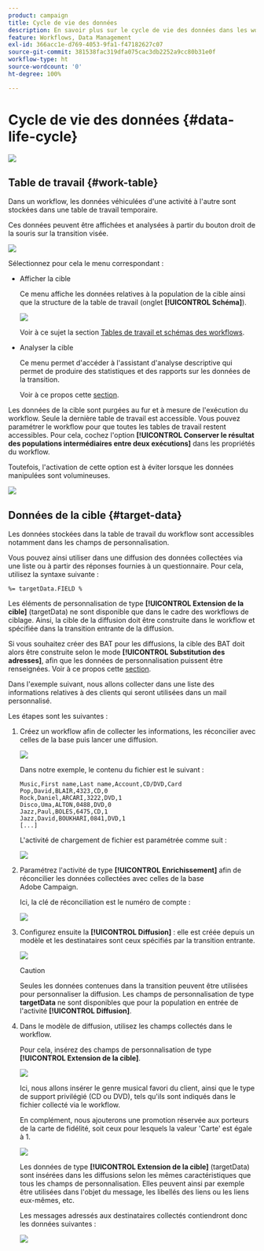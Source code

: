 ```yaml
---
product: campaign
title: Cycle de vie des données
description: En savoir plus sur le cycle de vie des données dans les workflows
feature: Workflows, Data Management
exl-id: 366acc1e-d769-4053-9fa1-f47182627c07
source-git-commit: 381538fac319dfa075cac3db2252a9cc80b31e0f
workflow-type: ht
source-wordcount: '0'
ht-degree: 100%

---
```


# Cycle de vie des données {#data-life-cycle}

![](../../assets/v7-only.svg)

## Table de travail {#work-table}

Dans un workflow, les données véhiculées d&#39;une activité à l&#39;autre sont stockées dans une table de travail temporaire.

Ces données peuvent être affichées et analysées à partir du bouton droit de la souris sur la transition visée.

![](assets/wf-right-click-analyze.png)

Sélectionnez pour cela le menu correspondant :

* Afficher la cible

   Ce menu affiche les données relatives à la population de la cible ainsi que la structure de la table de travail (onglet **[!UICONTROL Schéma]**).

   ![](assets/wf-right-click-display.png)

   Voir à ce sujet la section [Tables de travail et schémas des workflows](monitoring-workflow-execution.md#worktables-and-workflow-schema).

* Analyser la cible

   Ce menu permet d&#39;accéder à l&#39;assistant d&#39;analyse descriptive qui permet de produire des statistiques et des rapports sur les données de la transition.

   Voir à ce propos cette [section](../../reporting/using/using-the-descriptive-analysis-wizard.md).

Les données de la cible sont purgées au fur et à mesure de l&#39;exécution du workflow. Seule la dernière table de travail est accessible. Vous pouvez paramétrer le workflow pour que toutes les tables de travail restent accessibles. Pour cela, cochez l&#39;option **[!UICONTROL Conserver le résultat des populations intermédiaires entre deux exécutions]** dans les propriétés du workflow.

Toutefois, l&#39;activation de cette option est à éviter lorsque les données manipulées sont volumineuses.

![](assets/wf-purge-data-option.png)

## Données de la cible {#target-data}

Les données stockées dans la table de travail du workflow sont accessibles notamment dans les champs de personnalisation.

Vous pouvez ainsi utiliser dans une diffusion des données collectées via une liste ou à partir des réponses fournies à un questionnaire. Pour cela, utilisez la syntaxe suivante :

```
%= targetData.FIELD %
```

Les éléments de personnalisation de type **[!UICONTROL Extension de la cible]** (targetData) ne sont disponible que dans le cadre des workflows de ciblage. Ainsi, la cible de la diffusion doit être construite dans le workflow et spécifiée dans la transition entrante de la diffusion.

Si vous souhaitez créer des BAT pour les diffusions, la cible des BAT doit alors être construite selon le mode **[!UICONTROL Substitution des adresses]**, afin que les données de personnalisation puissent être renseignées. Voir à ce propos cette [section](../../delivery/using/steps-defining-the-target-population.md#using-address-substitution-in-proof).

Dans l&#39;exemple suivant, nous allons collecter dans une liste des informations relatives à des clients qui seront utilisées dans un mail personnalisé.

Les étapes sont les suivantes :

1. Créez un workflow afin de collecter les informations, les réconcilier avec celles de la base puis lancer une diffusion.

   ![](assets/wf-targetdata-sample-1.png)

   Dans notre exemple, le contenu du fichier est le suivant :

   ```
   Music,First name,Last name,Account,CD/DVD,Card
   Pop,David,BLAIR,4323,CD,0
   Rock,Daniel,ARCARI,3222,DVD,1
   Disco,Uma,ALTON,0488,DVD,0
   Jazz,Paul,BOLES,6475,CD,1
   Jazz,David,BOUKHARI,0841,DVD,1
   [...]
   ```

   L&#39;activité de chargement de fichier est paramétrée comme suit :

   ![](assets/wf-targetdata-sample-2.png)

1. Paramétrez l&#39;activité de type **[!UICONTROL Enrichissement]** afin de réconcilier les données collectées avec celles de la base Adobe Campaign.

   Ici, la clé de réconciliation est le numéro de compte :

   ![](assets/wf-targetdata-sample-3.png)

1. Configurez ensuite la **[!UICONTROL Diffusion]** : elle est créée depuis un modèle et les destinataires sont ceux spécifiés par la transition entrante.

   ![](assets/wf-targetdata-sample-4.png)

   >[!CAUTION]
   >
   >Seules les données contenues dans la transition peuvent être utilisées pour personnaliser la diffusion. Les champs de personnalisation de type **targetData** ne sont disponibles que pour la population en entrée de l&#39;activité **[!UICONTROL Diffusion]**.

1. Dans le modèle de diffusion, utilisez les champs collectés dans le workflow.

   Pour cela, insérez des champs de personnalisation de type **[!UICONTROL Extension de la cible]**.

   ![](assets/wf-targetdata-sample-5.png)

   Ici, nous allons insérer le genre musical favori du client, ainsi que le type de support privilégié (CD ou DVD), tels qu&#39;ils sont indiqués dans le fichier collecté via le workflow.

   En complément, nous ajouterons une promotion réservée aux porteurs de la carte de fidélité, soit ceux pour lesquels la valeur &#39;Carte&#39; est égale à 1.

   ![](assets/wf-targetdata-sample-6.png)

   Les données de type **[!UICONTROL Extension de la cible]** (targetData) sont insérées dans les diffusions selon les mêmes caractéristiques que tous les champs de personnalisation. Elles peuvent ainsi par exemple être utilisées dans l&#39;objet du message, les libellés des liens ou les liens eux-mêmes, etc.

   Les messages adressés aux destinataires collectés contiendront donc les données suivantes :

   ![](assets/wf-targetdata-sample-7.png)
